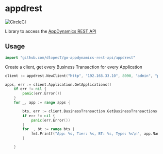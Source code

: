# appdrest #
  
[![CircleCI](https://circleci.com/gh/dlopes7/go-appdynamics-rest-api.svg?style=svg)](https://circleci.com/gh/dlopes7/go-appdynamics-rest-api)
  
Library to access the [AppDynamics REST API](https://docs.appdynamics.com/display/PRO43/AppDynamics+APIs)  

## Usage ##
```go
import "github.com/dlopes7/go-appdynamics-rest-api/appdrest"
```

Create a client, get every Business Transaction for every Application

```go
client := appdrest.NewClient("http", "192.168.33.10", 8090, "admin", "password", "customer1")

apps, err := client.Application.GetApplications()
	if err != nil {
		panic(err.Error())
	}
	for _, app := range apps {

		bts, err := client.BusinessTransaction.GetBusinessTransactions(app.ID)
		if err != nil {
			panic(err.Error())
		}
		for _, bt := range bts {
			fmt.Printf("App: %s, Tier: %s, BT: %s, Type: %s\n", app.Name, bt.TierName, bt.Name, bt.EntryPointType)
		}

	}
```



